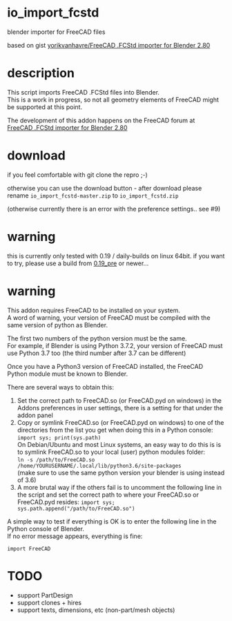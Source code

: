 <!--lint disable list-item-indent-->
<!--lint disable list-item-bullet-indent-->

# io_import_fcstd
blender importer for FreeCAD files

based on gist [yorikvanhavre/FreeCAD .FCStd importer for Blender 2.80](https://gist.github.com/yorikvanhavre/680156f59e2b42df8f5f5391cae2660b)

# description

This script imports FreeCAD .FCStd files into Blender.  
This is a work in progress, so not all geometry elements of FreeCAD
might be supported at this point.

The development of this addon happens on the FreeCAD forum at  
[FreeCAD .FCStd importer for Blender 2.80](https://forum.freecadweb.org/viewtopic.php?f=22&t=39778)

# download
if you feel comfortable with git clone the repro ;-)

otherwise you can use the download button  -
after download please rename
`io_import_fcstd-master.zip`
to
`io_import_fcstd.zip`

(otherwise currently there is an error with the preference settings.. see #9)

# warning

this is currently only tested with 0.19 / daily-builds on linux 64bit.
if you want to try, please use a build from
[0.19_pre](https://github.com/FreeCAD/FreeCAD/releases/tag/0.19_pre)
or newer...


# warning

This addon requires FreeCAD to be installed on your system.  
A word of warning, your version of FreeCAD must be compiled
with the same version of python as Blender.

The first two numbers of the python version must be the same.  
For example, if Blender is using Python 3.7.2, your version of FreeCAD must
use Python 3.7 too (the third number after 3.7 can be different)

Once you have a Python3 version of FreeCAD installed, the FreeCAD
Python module must be known to Blender.

There are several ways to obtain this:
1. Set the correct path to FreeCAD.so (or FreeCAD.pyd on windows) in
the Addons preferences in user settings, there is a setting for
that under the addon panel
2. Copy or symlink FreeCAD.so (or FreeCAD.pyd on windows) to one of the
directories from the list you get when doing this in a Python console:  
`import sys; print(sys.path)`  
On Debian/Ubuntu and most Linux systems, an easy way to do this is is
to symlink FreeCAD.so to your local (user) python modules folder:  
`ln -s /path/to/FreeCAD.so /home/YOURUSERNAME/.local/lib/python3.6/site-packages`  
(make sure to use the same python version your blender is using instead
of 3.6)
3. A more brutal way if the others fail is to
uncomment the following line in the script
and set the correct path to where your FreeCAD.so or FreeCAD.pyd resides:
`import sys; sys.path.append("/path/to/FreeCAD.so")`

A simple way to test if everything is OK is to enter the following line
in the Python console of Blender.  
If no error message appears, everything is fine:

`import FreeCAD`

# TODO
- support PartDesign
- support clones + hires
- support texts, dimensions, etc (non-part/mesh objects)
